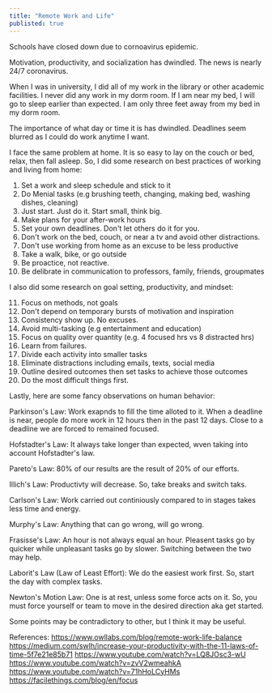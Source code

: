 ```yaml
---
title: "Remote Work and Life"
publisted: true
---
```


Schools have closed down due to cornoavirus epidemic. 

Motivation, productivity, and socialization has dwindled. The news is nearly 24/7 coronavirus. 

When I was in university, I did all of my work in the library or other academic facilities. I never did any work in my dorm room. If I am near my bed, I will go to sleep earlier than expected. I am only three feet away from my bed in my dorm room. 

The importance of what day or time it is has dwindled. Deadlines seem blurred as I could do work anytime I want. 

I face the same problem at home. It is so easy to lay on the couch or bed, relax, then fall asleep. So, I did some research on best practices of working and living from home:

1. Set a work and sleep schedule and stick to it
2. Do Menial tasks (e.g brushing teeth, changing, making bed, washing dishes, cleaning)
3. Just start. Just do it. Start small, think big.
4. Make plans for your after-work hours
5. Set your own deadlines. Don't let others do it for you.
6. Don't work on the bed, couch, or near a tv and avoid other distractions.
7. Don't use working from home as an excuse to be less productive
8. Take a walk, bike, or go outside
9. Be proactice, not reactive.
10. Be delibrate in communication to professors, family, friends, groupmates


I also did some research on goal setting, productivity, and mindset:

11. Focus on methods, not goals
12. Don't depend on temporary bursts of motivation and inspiration
13. Consistency show up. No excuses.
14. Avoid multi-tasking (e.g entertainment and education)
15. Focus on quality over quantity (e.g. 4 focused hrs vs 8 distracted hrs)
16. Learn from failures.
17. Divide each activity into smaller tasks
18. Eliminate distractions including emails, texts, social media
19. Outline desired outcomes then set tasks to achieve those outcomes
20. Do the most difficult things first.

Lastly, here are some fancy observations on human behavior:

Parkinson's Law:
Work exapnds to fill the time alloted to it. When a deadline is near, people do more work in 12 hours then in the past 12 days. Close to a deadline we are forced to remained focused.

Hofstadter's Law:
It always take longer than expected, wven taking into account Hofstadter's law.

Pareto's Law:
80% of our results are the result of 20% of our efforts.

Illich's Law:
Productivty will decrease. So, take breaks and switch taks.

Carlson's Law:
Work carried out continiously compared to in stages takes less time and energy.

Murphy's Law:
Anything that can go wrong, will go wrong.

Frasisse's Law:
An hour is not always equal an hour. Pleasent tasks go by quicker while unpleasant tasks go by slower. Switching between the two may help.

Laborit's Law (Law of Least Effort):
We do the easiest work first. So, start the day with complex tasks.

Newton's Motion Law:
One is at rest, unless some force acts on it. So, you must force yourself or team to move in the desired direction aka get started.

Some points may be contradictory to other, but I think it may be useful.

References:
https://www.owllabs.com/blog/remote-work-life-balance
https://medium.com/swlh/increase-your-productivity-with-the-11-laws-of-time-5f7e21e85b71
https://www.youtube.com/watch?v=LQ8JOsc3-wU
https://www.youtube.com/watch?v=zvV2wmeahkA
https://www.youtube.com/watch?v=71hHoLCyHMs
https://facilethings.com/blog/en/focus
